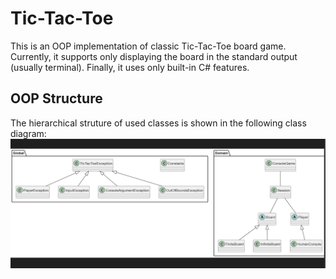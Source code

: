 # Tic-Tac-Toe
This is an OOP implementation of classic Tic-Tac-Toe board game. Currently, it supports only displaying the board in the standard output (usually terminal). Finally, it uses only built-in C# features.

## OOP Structure
The hierarchical struture of used classes is shown in the following class diagram:
![class_diagram](./Diagrams/class_diagram.png)
